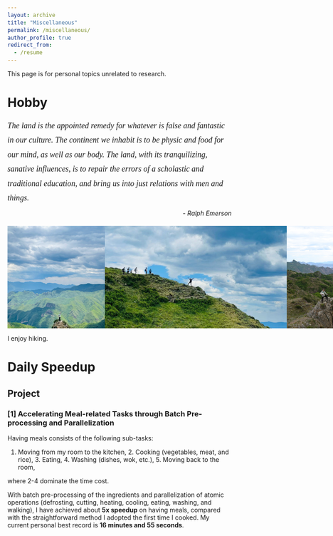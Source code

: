 ```yaml
---
layout: archive
title: "Miscellaneous"
permalink: /miscellaneous/
author_profile: true
redirect_from:
  - /resume
---
```


<!-- {% include base_path %} -->

This page is for personal topics unrelated to research.

Hobby
======

<div style="font-family: 'Times New Roman', Times, serif; font-style: italic; font-size: 18px; line-height: 1.8;">
    The land is the appointed remedy for whatever is false and fantastic in our culture. The continent we inhabit is to be physic and food for our mind, as well as our body. The land, with its tranquilizing, sanative influences, is to repair the errors of a scholastic and traditional education, and bring us into just relations with men and things.
</div>

<div style="text-align: right; margin-top: 10px;">
    <em>- Ralph Emerson</em>
</div>



<div style="display: flex; justify-content: space-between; margin-top: 20px;">
  <img src="/images/misc/web1.png" alt="Hiking Image 1" style="height: 230px; object-fit: cover;">
  <img src="/images/misc/web2.png" alt="Hiking Image 2" style="height: 230px; object-fit: cover;">
  <img src="/images/misc/web3.png" alt="Hiking Image 3" style="height: 230px; object-fit: cover;">
</div>

I enjoy hiking. 
<!-- I also like playing badminton and  -->


Daily Speedup
======

Project
------
### [1] Accelerating Meal-related Tasks through Batch Pre-processing and Parallelization

Having meals consists of the following sub-tasks:
1. Moving from my room to the kitchen, 2. Cooking (vegetables, meat, and rice), 3. Eating, 4. Washing (dishes, wok, etc.), 5. Moving back to the room,

where 2-4 dominate the time cost.

With batch pre-processing of the ingredients and parallelization of atomic operations (defrosting, cutting, heating, cooling, eating, washing, and walking), I have achieved about **5x speedup** on having meals, compared with the straightforward method I adopted the first time I cooked. My current personal best record is **16 minutes and 55 seconds**.
